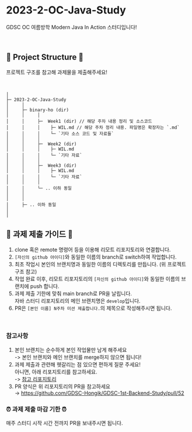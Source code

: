 # 2023-2-OC-Java-Study
GDSC OC 여름방학 Modern Java In Action 스터디입니다!

<br>


## 📁 Project Structure 📁 

프로젝트 구조를 참고해 과제물을 제출해주세요!

<br>

```
│
├─ 2023-2-OC-Java-Study
│     │
│     ├─ binary-ho (dir)
│     │     │ 
│     │     ├─  Week1 (dir) // 해당 주차 내용 정리 및 소스코드
│     │     │    ├─ WIL.md // 해당 주차 정리 내용. 파일명은 확장자는 `.md` 
│     │     │    └─ `기타 소스 코드 및 자료들`
│     │     │
│     │     ├─  Week2 (dir) 
│     │     │    ├─ WIL.md 
│     │     │    └─ `기타 자료`
│     │     │
│     │     ├─  Week3 (dir) 
│     │     │    ├─ WIL.md 
│     │     │    └─ `기타 자료`
│     │     │
│     │     └─ .. 이하 동일
│     │   
│     │   
│     ├─ .. 이하 동일
│ 
│ 
```

## 📝 과제 제출 가이드 📝 

1. clone 혹은 remote 명령어 등을 이용해 리모트 리포지토리와 연결합니다. 
2. `[자신의 github 아이디]`와 동일한 이름의 branch로 switch하여 작업합니다.
3. 최초 작업시 본인의 브랜치명과 동일한 이름의 디렉토리를 만듭니다. (위 프로젝트 구조 참고)
4. 작업 완료 이후, 리모트 리포지토리의 `[자신의 github 아이디]`와 동일한 이름의 브랜치에 push 합니다.
5. 과제 제출 기한에 맞춰 main branch로 PR을 날립니다. <br> 자바 스터디 리포지토리의 메인 브랜치명은 `develop`입니다.
6. PR은 `[본인 이름] N주차 미션 제출합니다.`의 제목으로 작성해주시면 됩니다.

<br>

### 참고사항
1. 본인 브랜치는 순수하게 본인 작업물만 남게 해주세요 <br> -> 본인 브랜치와 메인 브랜치를 merge하지 않으면 됩니다! 
2. 과제 제출과 관련해 헷갈리는 점 있으면 편하게 질문 주세요! <br> 아니면, 아래 리포지토리를 참고하세요. <Br>
-> [참고 리포지토리](https://github.com/GDSC-Hongik/GDSC-1st-Backend-Study)
3. PR 양식은 위 리포지토리의 PR을 참고하세요 <br> → https://github.com/GDSC-Hongik/GDSC-1st-Backend-Study/pull/52


### ⏰ 과제 제출 마감 기한 ⏰ 
매주 스터디 시작 시간 전까지 PR을 보내주시면 됩니다. <Br>


